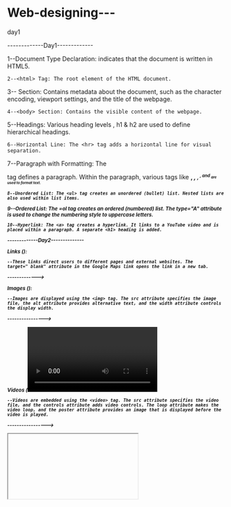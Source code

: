 # Web-designing---

day1 

-------------Day1-------------

1--Document Type Declaration: <!DOCTYPE html> indicates that the document is written in HTML5.

    2--<html> Tag: The root element of the HTML document.
3--<head> Section: Contains metadata about the document, such as the character encoding, viewport settings, and the title of the webpage.

    4--<body> Section: Contains the visible content of the webpage.
5--Headings: Various heading levels , h1 & h2  are used to define hierarchical headings.

    6--Horizontal Line: The <hr> tag adds a horizontal line for visual separation.
7--Paragraph with Formatting: The <p> tag defines a paragraph. Within the paragraph, various tags like <b>, <i>, <small>, <sup>, and <sub> are used to format text.

    8--Unordered List: The <ul> tag creates an unordered (bullet) list. Nested lists are also used within list items.
9--Ordered List: The =ol tag creates an ordered (numbered) list. The type="A" attribute is used to change the numbering style to uppercase letters.

    10--Hyperlink: The <a> tag creates a hyperlink. It links to a YouTube video and is placed within a paragraph. A separate <h1> heading is added.



-------------Day2--------------

Links (<a>): 

    --These links direct users to different pages and external websites. The target="_blank" attribute in the Google Maps link opens the link in a new tab.
------------->


Images (<img>):

    --Images are displayed using the <img> tag. The src attribute specifies the image file, the alt attribute provides alternative text, and the width attribute controls the display width.
---------------->


Videos (<video>): 

    --Videos are embedded using the <video> tag. The src attribute specifies the video file, and the controls attribute adds video controls. The loop attribute makes the video loop, and the poster attribute provides an image that is displayed before the video is played.
----------------->


<iframe> Tags: 

    --The <iframe> tags are used to embed external content. One embeds a YouTube video, and the other embeds a GitHub page.
-------------------->

  
Tables 

    --(<table>, <thead>, <tbody>, <tfoot>, <th>, <td>): A table is created with headers (<th>), data cells (<td>), and footer cells (<tfoot>). The colspan attribute in the footer cell merges columns.>



---------------------Day3------------------
